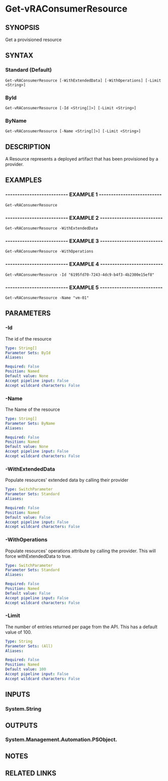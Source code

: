 # Get-vRAConsumerResource

## SYNOPSIS
Get a provisioned resource

## SYNTAX

### Standard (Default)
```
Get-vRAConsumerResource [-WithExtendedData] [-WithOperations] [-Limit <String>]
```

### ById
```
Get-vRAConsumerResource [-Id <String[]>] [-Limit <String>]
```

### ByName
```
Get-vRAConsumerResource [-Name <String[]>] [-Limit <String>]
```

## DESCRIPTION
A Resource represents a deployed artifact that has been provisioned by a provider.

## EXAMPLES

### -------------------------- EXAMPLE 1 --------------------------
```
Get-vRAConsumerResource
```

### -------------------------- EXAMPLE 2 --------------------------
```
Get-vRAConsumerResource -WithExtendedData
```

### -------------------------- EXAMPLE 3 --------------------------
```
Get-vRAConsumerResource -WithOperations
```

### -------------------------- EXAMPLE 4 --------------------------
```
Get-vRAConsumerResource -Id "6195fd70-7243-4dc9-b4f3-4b2300e15ef8"
```

### -------------------------- EXAMPLE 5 --------------------------
```
Get-vRAConsumerResource -Name "vm-01"
```

## PARAMETERS

### -Id
The id of the resource

```yaml
Type: String[]
Parameter Sets: ById
Aliases: 

Required: False
Position: Named
Default value: None
Accept pipeline input: False
Accept wildcard characters: False
```

### -Name
The Name of the resource

```yaml
Type: String[]
Parameter Sets: ByName
Aliases: 

Required: False
Position: Named
Default value: None
Accept pipeline input: False
Accept wildcard characters: False
```

### -WithExtendedData
Populate resources' extended data by calling their provider

```yaml
Type: SwitchParameter
Parameter Sets: Standard
Aliases: 

Required: False
Position: Named
Default value: False
Accept pipeline input: False
Accept wildcard characters: False
```

### -WithOperations
Populate resources' operations attribute by calling the provider.
This will force withExtendedData to true.

```yaml
Type: SwitchParameter
Parameter Sets: Standard
Aliases: 

Required: False
Position: Named
Default value: False
Accept pipeline input: False
Accept wildcard characters: False
```

### -Limit
The number of entries returned per page from the API.
This has a default value of 100.

```yaml
Type: String
Parameter Sets: (All)
Aliases: 

Required: False
Position: Named
Default value: 100
Accept pipeline input: False
Accept wildcard characters: False
```

## INPUTS

### System.String

## OUTPUTS

### System.Management.Automation.PSObject.

## NOTES

## RELATED LINKS

